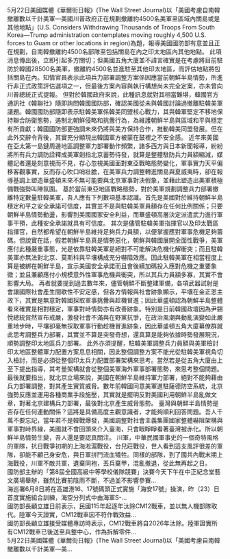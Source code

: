 5月22日美國媒體《華爾街日報》(The Wall Street Journal)以「美國考慮自南韓撤離數以千計美軍—美國川普政府正在規劃撤離約4500名美軍至區域內關島或是其他地點」(U.S. Considers Withdrawing Thousands of Troops From South Korea—Trump administration contemplates moving roughly 4,500 U.S. forces to Guam or other locations in region)為題，報導美國國防部有意並且正在規劃，自南韓撤離約4500名部隊至包括關島在內之印太地區內其他地點。
此項消息傳出後，立即引起多方關切；但美國五角大廈並不諱言確實是在考慮將目前駐防於韓國28500名美軍，撤離約4500名並進駐至其他印太地區，而評估地點將包括關島在內。知情官員表示此項兵力部署調整方案係因應當前朝鮮半島情勢，所進行非正式政策評估選項之一，但最後方案內容與執行構想尚未完全定案，亦未曾向川普總統正式提報。
但對於韓國政府來說，此種訊息就對其相當難堪，韓國官方通訊社《韓聯社》隨即詢問韓國國防部，確認美國從未與韓國討論過撤離駐韓美軍議題。韓國國防部隨即表示駐韓美軍係韓美同盟核心戰力，其與韓軍堅定不移地保持聯合防衛態勢，遏制北朝鮮侵略和挑釁行為，為維護朝鮮半島與區域和平與穩定有所貢獻；韓國國防部更強調未來仍將與美方保持合作，推動韓美同盟發展。但在此外交辭令背後，其實充分顯現出韓國軍方被蒙在鼓裡之不安全感。
近年來美國在亞太第一島鏈周邊地區調整軍力部署動作頻繁，諸多西方與日本新聞報導，紛紛將所有兵力調防詮釋成美軍劍指北京蓄勢待發，就算是整體駐防兵力員額縮減，媒體記者還是刻意視而不見，存心忽視美國面對東亞戰略態勢變化，軍事實力天平偏移客觀事實，反而存心吹口哨壯膽，在美軍兵力調整轉進關島與夏威夷時，卻在報導基調上塑造華盛頓未來不無可能要與北京軍事對決假象，並藉此塑造出美軍積極備戰強勢叫陣氛圍。
基於當前東亞地區戰略態勢，對於美軍規劃調整兵力部署撤離特定數量駐韓美軍，吾人應有下列數項基本認識。首先是美國對於維持朝鮮半島穩定和平之安全承諾可信度，其實並不是與駐韓美軍員額存在任何比例關係；只要朝鮮半島情勢動盪，影響到美國國家安全利益，而華盛頓高層決定派遣武力進行軍事干預，此種安全承諾就具有可信度。
其次是儘管駐韓美軍指揮官以及印太戰區指揮官，自然都希望在朝鮮半島維持足夠兵力員額，以便掌握應對軍事危機足夠籌碼。但說實在話，假若朝鮮半島真是情勢惡化，朝鮮與韓國展開全面性戰爭，美軍應付此種嚴重事態，光是依靠駐韓美軍是絕對不可能解決危機化解衝突；而且駐韓美軍亦無法對北京、莫斯科與平壤構成充分嚇阻效應。因此駐韓美軍在相當程度上算是被綁在朝鮮半島，宣示美國安全承諾而且會後續加碼投入應對危機之重要象徵；並且兼顧應付小規模意外性軍事危機與衝突，所以其兵力員額多寡，其實不會影響大局。
再者就要提到過去數年來，儘管朝鮮不斷整建軍備，各項武器試射是會讓國際社會產生間歇性不安定感，但各方情報與社會跡象顯示，平壤在金正恩主政下，其實是無意對韓國採取軍事挑釁與趁機冒進；因此華盛頓認為朝鮮半島整體看來確實是相對穩定，軍事對峙情勢亦有改善跡象。特別是日前韓國政壇因為尹錫悅總統貿然宣布戒嚴，激發社會不滿與在野黨抗爭，在政治風潮與動亂演變如此嚴重地步時，平壤卻毫無採取軍事行動趁機冒進跡象，因此華盛頓五角大廈幕僚群就此思考調整兵力部署，其實並不算是突發奇想，還真算是能夠依據時勢發展現況，順勢調整印太地區兵力部署。
此外亦須提醒，駐韓美軍調整兵力員額與美軍檢討印太地區整體軍力配置方案息息相關，因此整個調整方案不能光從駐韓美軍視角切入檢討，而是必須從整個印太兵力配置部署架構來思考。當然若是從五角大廈由上至下提出指導，其考量架構就會從整個美軍海外軍事部署態勢，來思考整個問題。
最後就要指出，就北京立場來說，美國在朝鮮半島維持軍力部署，絕對不能夠藉由兵力部署調整，對其產生實質威脅。數年前韓國同意美軍進駐薩德防空系統，北京強勢反應並運用各種商業手段施壓，其實就是擺明反對美國利用朝鮮半島亂做文章，對著北京建構兵力部署，最後對北京產生威脅態勢。
臺灣與朝鮮半島情勢是否存在任何連動關係？這將是具備高度主觀意識者，才能夠順利回答問題。吾人千萬不要忘記，當年若不是韓戰爆發，美國調整對社會主義集團國家整體嚇阻架構與軍事對峙界線，美國就不會回頭來介入臺海，只會眼睜睜看著臺灣被赤化。所以朝鮮半島情勢生變，吾人還是要認真關注。
                    川軍，中華民國軍事史的一個奇特風格的軍隊，抗日戰爭初期的上海淞滬戰役，台兒莊戰役，世人看到這支風評很差的軍隊，卻能不顧己身安危，與日軍拼鬥流血犧牲。同樣的部隊，到了國共內戰末期上海戰役，川軍不敵共軍，遺棄同袍，丟兵棄甲，混亂撤退，從此無再起之日。                  
                    國防部主辦的「第8屆全國高級中等學校儀隊競賽」決賽今天下午在中正紀念堂藝文廣場舉辦，雖然比賽前陰雨不斷，不過並不影響參賽...                  
                    海巡署6月8日將在高雄港16、17號碼頭正式實施「海安17號」操演，昨（23）日首度實施組合訓練，海空分列式中由海軍S-...                  
                    國防部長顧立雄日前表示，民國115年起逐年汰除CM12戰車，並以無人機部隊取代。陸軍今天證實，CM12戰車因不符作戰效益...                  
                    國防部長顧立雄接受媒體專訪時表示，CM12戰車將自2026年汰除。陸軍證實所有CM12戰車已後送至兵整中心，作為拆解零件...                  
                    5月22日美國媒體《華爾街日報》(The Wall Street Journal)以「美國考慮自南韓撤離數以千計美軍—美...                  